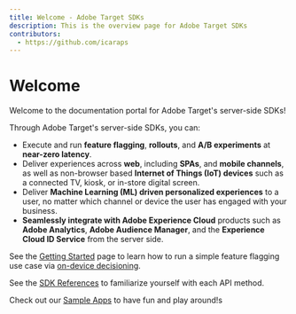 ```yaml
---
title: Welcome - Adobe Target SDKs
description: This is the overview page for Adobe Target SDKs
contributors:
  - https://github.com/icaraps
---
```


# Welcome

Welcome to the documentation portal for Adobe Target's server-side SDKs!

Through Adobe Target's server-side SDKs, you can:

* Execute and run **feature flagging**, **rollouts**, and **A/B experiments** at **near-zero latency**.
* Deliver experiences across **web**, including **SPAs**, and **mobile channels**, as well as non-browser based **Internet of Things (IoT) devices** such as a connected TV, kiosk, or in-store digital screen.
* Deliver **Machine Learning (ML) driven personalized experiences** to a user, no matter which channel or device the user has engaged with your business.
* **Seamlessly integrate with Adobe Experience Cloud** products such as **Adobe Analytics**, **Adobe Audience Manager**, and the **Experience Cloud ID Service** from the server side.

See the [Getting Started](../getting-started/index.md) page to learn how to run a simple feature flagging use case via [on-device decisioning](../on-device-decisioning/index.md).

See the [SDK References](../sdk/index.md) to familiarize yourself with each API method.

Check out our [Sample Apps](/sample-apps/index.md) to have fun and play around!s